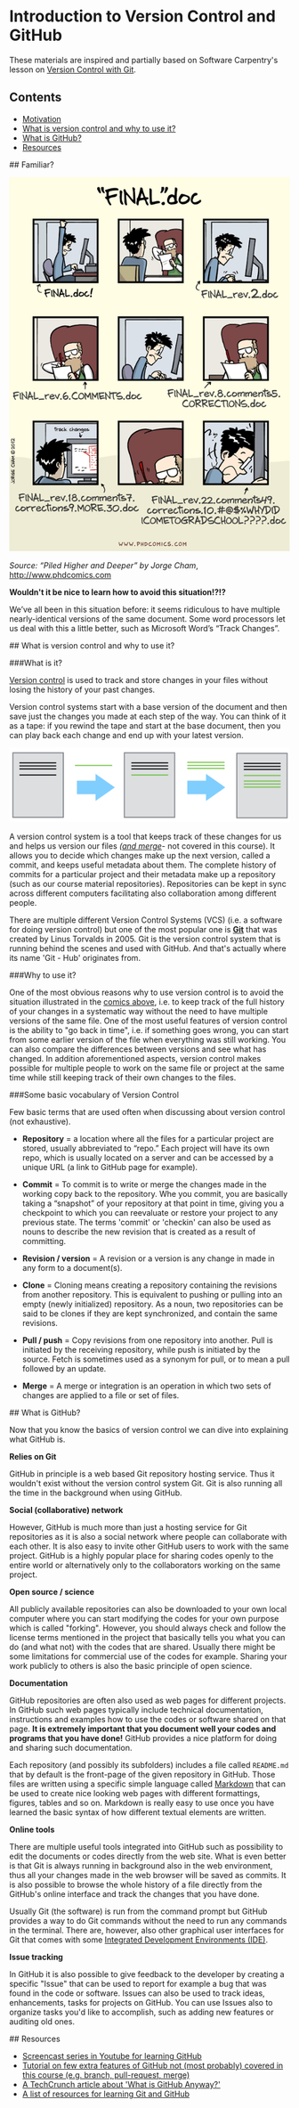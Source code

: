 # Introduction to Version Control and GitHub

These materials are inspired and partially based on Software Carpentry's lesson on [Version Control with Git](http://swcarpentry.github.io/git-novice/). 

## Contents

- [Motivation](#motivation)
- [What is version control and why to use it?](#vcs-idea)
- [What is GitHub?](#GitHub)
- [Resources](#resources)

##<a name='motivation'></a> Familiar?  

![Motivation for version control](../img/version_control_motivation_comics.png)

_Source: “Piled Higher and Deeper” by Jorge Cham_, http://www.phdcomics.com 

**Wouldn't it be nice to learn how to avoid this situation!?!?**

We’ve all been in this situation before: it seems ridiculous to have multiple nearly-identical versions of the same document. 
Some word processors let us deal with this a little better, such as Microsoft Word’s “Track Changes”.

##<a name='vcs-idea'></a> What is version control and why to use it?

###What is it?

[Version control](https://en.wikipedia.org/wiki/Version_control) is used to track and store changes in your files without losing the history of your past changes. 

Version control systems start with a base version of the document and then save just the changes you made at each step 
of the way. You can think of it as a tape: if you rewind the tape and start at the base document, then you can play back 
each change and end up with your latest version.

![Illustration of committing changes](../img/play-changes.PNG)

A version control system is a tool that keeps track of these changes for us and helps us version our files 
_([and merge](https://en.wikipedia.org/wiki/Merge_(version_control) )_- not covered in this course). 
It allows you to decide which changes make up the next version, called a commit, and keeps useful metadata about them. 
The complete history of commits for a particular project and their metadata make up a repository (such as our course material repositories). 
Repositories can be kept in sync across different computers facilitating also collaboration among different people.

There are multiple different Version Control Systems (VCS) (i.e. a software for doing version control) but one of the most popular one is **[Git](https://en.wikipedia.org/wiki/Git_(software) )**
that was created by Linus Torvalds in 2005. Git is the version control system that is running behind the scenes and used with GitHub. And that's actually where its
name 'Git - Hub' originates from. 

###Why to use it?

One of the most obvious reasons why to use version control is to avoid the situation illustrated in the [comics above](#motivation), i.e. to keep track of the full 
history of your changes in a systematic way without the need to have multiple versions of the same file. One of the most useful features of version control is the 
ability to "go back in time", i.e. if something goes wrong, you can start from some earlier version of the file when everything was still working. You can also compare
the differences between versions and see what has changed. In addition aforementioned aspects, version control makes possible for multiple people to
work on the same file or project at the same time while still keeping track of their own changes to the files. 
 
###Some basic vocabulary of Version Control

Few basic terms that are used often when discussing about version control (not exhaustive).  

 - **Repository** = a location where all the files for a particular project are stored, usually abbreviated to “repo.” 
 Each project will have its own repo, which is usually located on a server and can be accessed by a unique URL (a link to GitHub page for example).
 
 - **Commit** = To commit is to write or merge the changes made in the working copy back to the repository. Whe you commit, you are basically taking a “snapshot”
  of your repository at that point in time, giving you a checkpoint to which you can reevaluate or restore your project to any previous state.
  The terms 'commit' or 'checkin' can also be used as nouns to describe the new revision that is created as a result of committing.
 
 - **Revision / version** = A revision or a version is any change in made in any form to a document(s). 
  
 - **Clone** = Cloning means creating a repository containing the revisions from another repository. This is equivalent to pushing or pulling 
 into an empty (newly initialized) repository. As a noun, two repositories can be said to be clones if they are kept synchronized, and contain the same revisions.
 
 - **Pull / push** = Copy revisions from one repository into another. Pull is initiated by the receiving repository, while push is initiated by the source. 
 Fetch is sometimes used as a synonym for pull, or to mean a pull followed by an update.
 
 - **Merge** = A merge or integration is an operation in which two sets of changes are applied to a file or set of files.

##<a name="GitHub"></a> What is GitHub?

Now that you know the basics of version control we can dive into explaining what GitHub is.

**Relies on Git**

GitHub in principle is a web based Git repository hosting service. Thus it
wouldn't exist without the version control system Git. Git is also running all the time in the background when using GitHub. 

**Social (collaborative) network**

However, GitHub is much more than just a hosting service for Git repositories as it is also a social network
where people can collaborate with each other. It is also easy to invite other GitHub users to work with the same project.
GitHub is a highly popular place for sharing codes openly to the entire world or alternatively 
only to the collaborators working on the same project. 

**Open source / science**

All publicly available repositories can also be downloaded to your own local computer where you can 
start modifying the codes for your own purpose which is called "forking". However, you should always check and follow the license terms mentioned in the 
project that basically tells you what you can do (and what not) with the codes that are shared. Usually there might be some limitations for commercial use of the codes
for example. Sharing your work publicly to others is also the basic principle of open science.

**Documentation**

GitHub repositories are often also used as web pages for different projects. In GitHub such web pages typically include technical documentation, 
instructions and examples how to use the codes or software shared on that page. **It is extremely important that you document well your codes and programs that you
have done!** GitHub provides a nice platform for doing and sharing such documentation.  

Each repository (and possibly its subfolders) includes a file called `README.md` that by default is 
the front-page of the given repository in GitHub. Those files are written using a specific simple language called 
[Markdown](https://daringfireball.net/projects/markdown/) that can be used to create nice looking web pages with different formattings, figures, tables and so on. 
Markdown is really easy to use once you have learned the basic syntax of how different textual elements are written.  
 
**Online tools**
 
There are multiple useful tools integrated into GitHub such as possibility to edit the documents or codes directly from the web site. 
What is even better is that Git is always running in background also in the web environment, thus all your changes made in the web browser 
will be saved as commits. It is also possible to browse the whole history of a file directly from the GitHub's online interface and track the changes that you have done. 

Usually Git (the software) is run from the command prompt but GitHub provides a way to do Git commands 
without the need to run any commands in the terminal. There are, however, also other graphical user interfaces for Git that comes with 
some [Integrated Development Environments (IDE)](https://en.wikipedia.org/wiki/Integrated_development_environment). 
    
  
**Issue tracking**

In GitHub it is also possible to give feedback to the developer by creating a specific "Issue" that can be used to report for example a bug that was found in the code or software.
Issues can also be used to track ideas, enhancements, tasks for projects on GitHub. You can use Issues also to organize tasks you'd like to accomplish, 
such as adding new features or auditing old ones.

##<a name='resources'></a> Resources

- [Screencast series in Youtube for learning GitHub](https://www.youtube.com/playlist?list=PL4Q4HssKcxYsTuqUUvEHJ8XxOVOHTSmle) 
- [Tutorial on few extra features of GitHub not (most probably) covered in this course (e.g. branch, pull-request, merge)](https://guides.github.com/activities/hello-world/)
- [A TechCrunch article about 'What is GitHub Anyway?'](https://techcrunch.com/2012/07/14/what-exactly-is-github-anyway/)
- [A list of resources for learning Git and GitHub](https://help.github.com/articles/good-resources-for-learning-git-and-github/)